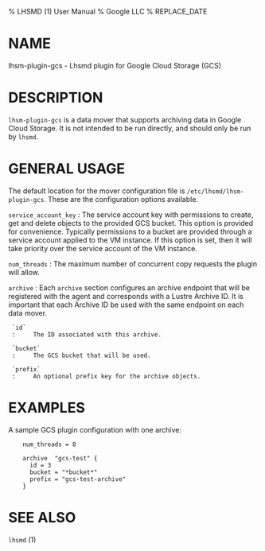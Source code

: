 % LHSMD (1) User Manual
% Google LLC
% REPLACE_DATE

# NAME

lhsm-plugin-gcs - Lhsmd plugin for Google Cloud Storage (GCS)

# DESCRIPTION

`lhsm-plugin-gcs` is a data mover that supports archiving data in Google Cloud Storage. It is not intended
to be run directly, and should only be run by `lhsmd`. 

# GENERAL USAGE

The default location for the mover configuration file is `/etc/lhsmd/lhsm-plugin-gcs`.
These are the configuration options available.

`service_account_key`
:      The service account key with permissions to create, get and delete objects to the provided GCS
       bucket. This option is provided for convenience. Typically permissions to a bucket are
       provided through a service account applied to the VM instance.
       If this option is set, then it will take priority over the service account of 
       the VM instance.

`num_threads`
:     The maximum number of concurrent copy requests the plugin will allow.

`archive`
:    Each `archive` section configures an archive endpoint that will be registered with the agent
     and corresponds with a Lustre Archive ID. It is important that each Archive ID be used with the
     same endpoint on each data mover.

     `id`
     :     The ID associated with this archive.

     `bucket`
     :     The GCS bucket that will be used.

     `prefix`
     :     An optional prefix key for the archive objects.

# EXAMPLES

A sample GCS plugin configuration with one archive:

        num_threads = 8

        archive  "gcs-test" {
          id = 3
          bucket = "*bucket*"
          prefix = "gcs-test-archive"
        }

# SEE ALSO

`lhsmd` (1)
